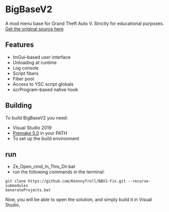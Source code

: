 # BigBaseV2
A mod menu base for Grand Theft Auto V.
Strictly for educational purposes.
[Get the original source here ](https://bitbucket.org/gir489/bigbasev2-fix/src/master/)

## Features
* ImGui–based user interface
* Unloading at runtime
* Log console
* Script fibers
* Fiber pool
* Access to YSC script globals
* scrProgram–based native hook

## Building
To build BigBaseV2 you need:
* Visual Studio 2019
* [Premake 5.0](https://premake.github.io/download.html) in your PATH
* To set up the build environment

## run 
* Ze_Open_cmd_In_This_Dir.bat
* run the following commands in the terminal:
```dos
git clone https://github.com/KennnyTroll/BBV2-Fix.git --recurse-submodules
GenerateProjects.bat
```
Now, you will be able to open the solution, and simply build it in Visual Studio.
